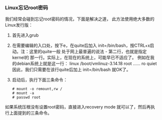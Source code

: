 ### Linux忘记root密码

   我们经常会碰到忘记root密码的情况，下面是解决之道，
 此方法使用绝大多数的Linux发行版：

 1. 首先进入grub

 2. 在需要编辑的入口处，按下e，在quite后加入
    init=/bin/bash，按CTRL+x启动。注：这里的quite一般
    处于网上最普遍的说法 - 第二行，也就是指定kernel的
    那一行。实际上，在现在的系统上，可能早已不适应了。
    例如在我的debian系统上就是这一行：
    linux /boot/vmlinuz-3.14.18 root ...... ro quiet
    因此，我们只需要在该行quite后加上 init=/bin/bash
    就OK了。

 3. 启动后，执行下面三条命令：
    ```
    # mount -o remount,rw / 
    # mount -a 
    # passwd root 
    ```

   如果系统压根没有设置root密码，直接进入recovery mode
就可以了，然后再执行上面提到的三条命令。
